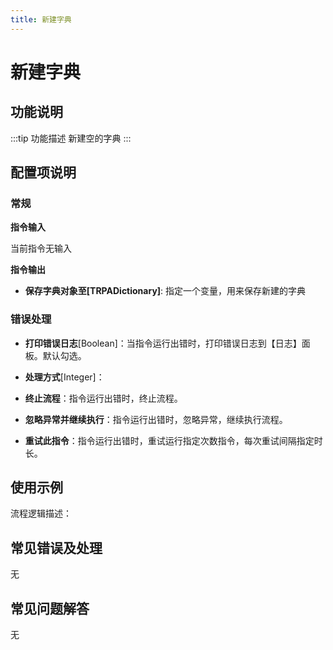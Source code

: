 ```yaml
---
title: 新建字典
---
```


# 新建字典

## 功能说明

:::tip 功能描述
新建空的字典
:::

## 配置项说明

### 常规

**指令输入**

当前指令无输入


**指令输出**

- **保存字典对象至[TRPADictionary]**: 指定一个变量，用来保存新建的字典

### 错误处理

- **打印错误日志**[Boolean]：当指令运行出错时，打印错误日志到【日志】面板。默认勾选。

- **处理方式**[Integer]：

 - **终止流程**：指令运行出错时，终止流程。

 - **忽略异常并继续执行**：指令运行出错时，忽略异常，继续执行流程。

 - **重试此指令**：指令运行出错时，重试运行指定次数指令，每次重试间隔指定时长。

## 使用示例

流程逻辑描述：

## 常见错误及处理

无

## 常见问题解答

无

